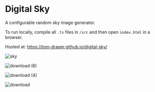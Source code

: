 # Digital Sky
A configurable random sky image generator.

To run locally, compile all <code>.ts</code> files in <code>/src</code> and then open <code>index.html</code> in a browser.

Hosted at: https://tom-draper.github.io/digital-sky/

![sky](https://user-images.githubusercontent.com/41476809/162277455-fc3d8eb8-a651-4806-a110-12314f6fa3ea.png)

![download (6)](https://user-images.githubusercontent.com/41476809/168876786-bfa8969b-ed12-4f4f-bffa-da3983b3ce5d.png)

![download (4)](https://user-images.githubusercontent.com/41476809/168876609-506a7dfe-3fba-4aa4-b1fd-80eacb5b7d68.png)

![download](https://user-images.githubusercontent.com/41476809/179978653-2b7e5a2f-5631-4db1-9acd-11e0ab48ff7a.png)
